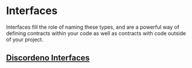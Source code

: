 # Interfaces

Interfaces fill the role of naming these types, and are a powerful way of defining contracts within your code as well as contracts with code outside of your project.


## [Discordeno **Interfaces**](https://doc.deno.land/https/deno.land/x/discordeno/mod.ts#Account)